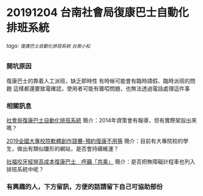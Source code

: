 # 20191204 台南社會局復康巴士自動化排班系統

###### tags: `復康巴士自動化排班系統` `台南小松`

### 開坑原因
復康巴士的靠着人工派班，缺乏即時性
有時候可能會有臨時請假、臨時派班的問題
這樣都還要致電確認，使用者可能有聾啞問題，也無法透過電話處理這件事



### 相關訊息
[社會局復康巴士自動化排班系統](https://www.taiwannews.com.tw/ch/news/2467711)
簡介：2014年資策會有報導，但有實際架設出來嗎？

[2019全國大專校院軟體創作競賽-預約復康不用等](http://scc.cilab.csie.ncu.edu.tw/work-ach.php?id=40037)
簡介：目前有大專院校的學生，做出有類似雛形的網站，是否會持續維運？

[社福咬牙經營高成本復康巴士　呼籲「共乘」](https://ycswf.org.tw/%E3%80%90tvbs%E6%96%B0%E8%81%9E%E3%80%91%E7%A4%BE%E7%A6%8F%E5%92%AC%E7%89%99%E7%B6%93%E7%87%9F%E9%AB%98%E6%88%90%E6%9C%AC%E5%BE%A9%E5%BA%B7%E5%B7%B4%E5%A3%AB%E3%80%80%E5%91%BC%E7%B1%B2%E3%80%8C/)
簡介：是否把無障礙計程車也列入排班系統中呢？


### 有興趣的人，下方留訊，方便的話請留下自己可協助部份


